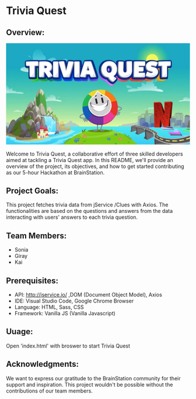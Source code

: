 # Trivia Quest 

## Overview:

![alt text](https://github.com/manyprojects/hackathon-trivia-quest/blob/kai-branch-1/assets/trivia.jpg)

Welcome to Trivia Quest, a collaborative effort of three skilled developers aimed at tackling a Trivia Quest app. In this README, we'll provide an overview of the project, its objectives, and how to get started contributing as our 5-hour Hackathon at BrainStation.

## Project Goals: 

This project fetches trivia data from jService /Clues with Axios. The functionalities are based on the questions and answers from the data interacting with users' answers to each trivia question. 


## Team Members:

- Sonia
- Giray
- Kai

## Prerequisites:

- API: http://jservice.io/ ,DOM (Document Object Model), Axios
- IDE: Visual Studio Code, Google Chrome Browser
- Language: HTML, Sass, CSS
- Framework: Vanilla JS (Vanilla Javascript)

## Uuage: 
 Open 'index.html' with broswer to start Trivia Quest


## Acknowledgments:

We want to express our gratitude to the BrainStation community for their support and inspiration. This project wouldn't be possible without the contributions of our team members.





